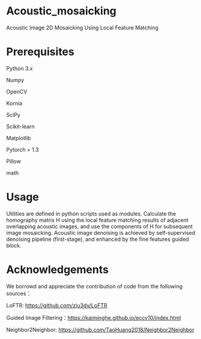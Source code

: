 # Acoustic_mosaicking
Acoustic Image 2D Mosaicking Using Local Feature Matching

# Prerequisites
  Python 3.x
  
  Numpy
  
  OpenCV
  
  Kornia
  
  SciPy
  
  Scikit-learn 
  
  Matplotlib
  
  Pytorch > 1.3
  
  Pillow

  math
  
# Usage
Utilities are defined in python scripts used as modules. Calculate the homography matrix H using the local feature matching results of adjacent overlapping acoustic images, and use the components of H for subsequent image mosaicking.
Acoustic image denoising is achieved by self-supervised denoising pipeline (first-stage), and enhanced by the fine features guided block.

# Acknowledgements
We borrowd and appreciate the contribution of code from the following sources：

LoFTR: https://github.com/zju3dv/LoFTR

Guided Image Filtering：https://kaiminghe.github.io/eccv10/index.html

Neighbor2Neighbor: https://github.com/TaoHuang2018/Neighbor2Neighbor
